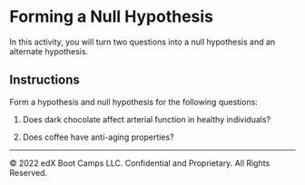 # Forming a Null Hypothesis

In this activity, you will turn two questions into a null hypothesis and an alternate hypothesis.

## Instructions

Form a hypothesis and null hypothesis for the following questions:

1. Does dark chocolate affect arterial function in healthy individuals?








2. Does coffee have anti-aging properties?










- - -

© 2022 edX Boot Camps LLC. Confidential and Proprietary. All Rights Reserved.
